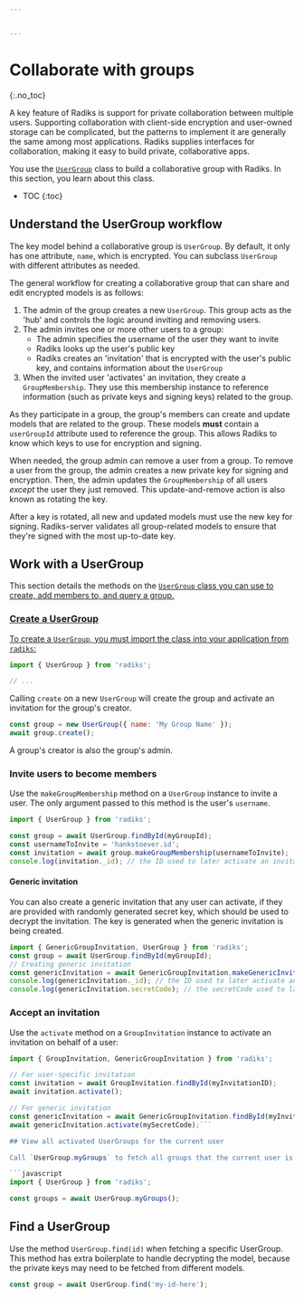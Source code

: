 ```yaml
---


---
```

# Collaborate with groups
{:.no_toc}

A key feature of Radiks is support for private collaboration between multiple users.  Supporting collaboration with client-side encryption and user-owned storage can be complicated, but the patterns to implement it are generally the same among most applications. Radiks supplies interfaces for collaboration, making it easy to build private, collaborative apps.

You use the <a href="https://github.com/blockstack/radiks/blob/master/src/models/user-group.ts" target="_blank"><code>UserGroup</code></a> class to build a collaborative group with Radiks. In this section, you learn about this class.

* TOC
{:toc}

## Understand the UserGroup workflow

The key model behind a collaborative group is `UserGroup`. By default, it only has one attribute, `name`, which is encrypted. You can subclass  `UserGroup` with different attributes as needed.

The general workflow for creating a collaborative group that can share and edit encrypted models is as follows:

1. The admin of the group creates a new `UserGroup`.
   This group acts as the 'hub' and controls the logic around inviting and removing users.
2. The admin invites one or more other users to a group:
    * The admin specifies the username of the user they want to invite
    * Radiks looks up the user's public key
    * Radiks creates an 'invitation' that is encrypted with the user's public key, and contains information about the `UserGroup`
3. When the invited user 'activates' an invitation, they create a `GroupMembership`. 
   They use this membership instance to reference information (such as private keys and signing keys) related to the group.

As they participate in a group, the group's members can create and update models that are related to the group. These models **must** contain a `userGroupId` attribute used to reference the group. This allows Radiks to know which keys to use for encryption and signing.

When needed, the group admin can remove a user from a group. To remove a user from the group, the admin creates a new private key for signing and encryption. Then, the admin updates the `GroupMembership` of all users _except_ the user they just removed. This update-and-remove action is also known as rotating the key.

After a key is rotated, all new and updated models must use the new key for signing. Radiks-server validates all group-related models to ensure that they're signed with the most up-to-date key.

## Work with a UserGroup

This section details the methods on the <a href="https://github.com/blockstack/radiks/blob/master/src/models/user-group.ts" target="_blank"><code>UserGroup</code> class you can use to create, add members to, and query a group.

### Create a UserGroup

To create a `UserGroup`, you must import the class into your application from `radiks`:

```javascript
import { UserGroup } from 'radiks';

// ...
```

Calling `create` on a new `UserGroup` will create the group and activate an invitation for the group's creator.
 

```javascript
const group = new UserGroup({ name: 'My Group Name' });
await group.create();
```

A group's creator is also the group's admin.


### Invite users to become members

Use the `makeGroupMembership` method on a `UserGroup` instance to invite a user. The only argument passed to this method is the user's `username`.

```javascript
import { UserGroup } from 'radiks';

const group = await UserGroup.findById(myGroupId);
const usernameToInvite = 'hankstoever.id';
const invitation = await group.makeGroupMembership(usernameToInvite);
console.log(invitation._id); // the ID used to later activate an invitation
```

#### Generic invitation

You can also create a generic invitation that any user can activate, if they are provided with randomly generated secret key, which should be used to decrypt the invitation. The key is generated when the generic invitation is being created.

~~~javascript
import { GenericGroupInvitation, UserGroup } from 'radiks';
const group = await UserGroup.findById(myGroupId);
// Creating generic invitation
const genericInvitation = await GenericGroupInvitation.makeGenericInvitation(group);
console.log(genericInvitation._id); // the ID used to later activate an invitation
console.log(genericInvitation.secretCode); // the secretCode used to later activate an invitation
~~~


### Accept an invitation

Use the `activate` method on a `GroupInvitation` instance to activate an invitation on behalf of a user:

```javascript
import { GroupInvitation, GenericGroupInvitation } from 'radiks';

// For user-specific invitation
const invitation = await GroupInvitation.findById(myInvitationID);
await invitation.activate();

// For generic invitation
const genericInvitation = await GenericGroupInvitation.findById(myInvitationID);
await genericInvitation.activate(mySecretCode);```

## View all activated UserGroups for the current user

Call `UserGroup.myGroups` to fetch all groups that the current user is a member of:

```javascript
import { UserGroup } from 'radiks';

const groups = await UserGroup.myGroups();
```

## Find a UserGroup

Use the method `UserGroup.find(id)` when fetching a specific UserGroup. This method has extra boilerplate to handle decrypting the model, because the private keys may need to be fetched from different models.

```javascript
const group = await UserGroup.find('my-id-here');
```
